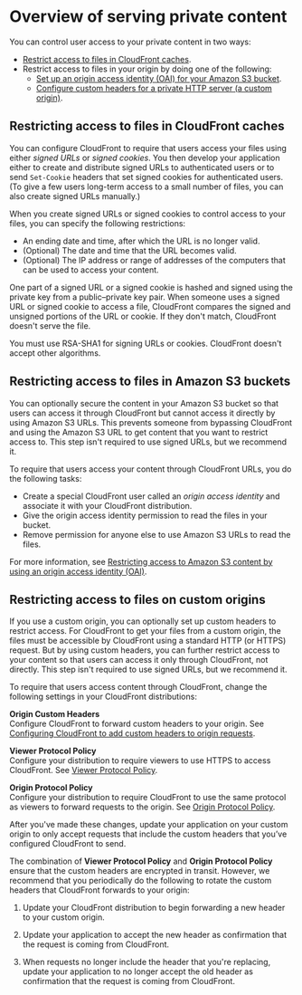 # Overview of serving private content<a name="private-content-overview"></a>

You can control user access to your private content in two ways:
+ [Restrict access to files in CloudFront caches](#private-content-overview-edge-caches)\.
+ Restrict access to files in your origin by doing one of the following:
  + [Set up an origin access identity \(OAI\) for your Amazon S3 bucket](#private-content-overview-s3)\.
  + [Configure custom headers for a private HTTP server \(a custom origin\)](#forward-custom-headers-restrict-access)\.

## Restricting access to files in CloudFront caches<a name="private-content-overview-edge-caches"></a>

You can configure CloudFront to require that users access your files using either *signed URLs* or *signed cookies*\. You then develop your application either to create and distribute signed URLs to authenticated users or to send `Set-Cookie` headers that set signed cookies for authenticated users\. \(To give a few users long\-term access to a small number of files, you can also create signed URLs manually\.\) 

When you create signed URLs or signed cookies to control access to your files, you can specify the following restrictions:
+ An ending date and time, after which the URL is no longer valid\. 
+ \(Optional\) The date and time that the URL becomes valid\.
+ \(Optional\) The IP address or range of addresses of the computers that can be used to access your content\. 

One part of a signed URL or a signed cookie is hashed and signed using the private key from a public–private key pair\. When someone uses a signed URL or signed cookie to access a file, CloudFront compares the signed and unsigned portions of the URL or cookie\. If they don't match, CloudFront doesn't serve the file\.

You must use RSA\-SHA1 for signing URLs or cookies\. CloudFront doesn't accept other algorithms\.

## Restricting access to files in Amazon S3 buckets<a name="private-content-overview-s3"></a>

You can optionally secure the content in your Amazon S3 bucket so that users can access it through CloudFront but cannot access it directly by using Amazon S3 URLs\. This prevents someone from bypassing CloudFront and using the Amazon S3 URL to get content that you want to restrict access to\. This step isn't required to use signed URLs, but we recommend it\.

To require that users access your content through CloudFront URLs, you do the following tasks:
+ Create a special CloudFront user called an *origin access identity* and associate it with your CloudFront distribution\.
+ Give the origin access identity permission to read the files in your bucket\.
+ Remove permission for anyone else to use Amazon S3 URLs to read the files\.

For more information, see [Restricting access to Amazon S3 content by using an origin access identity \(OAI\)](private-content-restricting-access-to-s3.md)\.

## Restricting access to files on custom origins<a name="forward-custom-headers-restrict-access"></a>

If you use a custom origin, you can optionally set up custom headers to restrict access\. For CloudFront to get your files from a custom origin, the files must be accessible by CloudFront using a standard HTTP \(or HTTPS\) request\. But by using custom headers, you can further restrict access to your content so that users can access it only through CloudFront, not directly\. This step isn't required to use signed URLs, but we recommend it\.

To require that users access content through CloudFront, change the following settings in your CloudFront distributions:

**Origin Custom Headers**  
Configure CloudFront to forward custom headers to your origin\. See [Configuring CloudFront to add custom headers to origin requests](add-origin-custom-headers.md#add-origin-custom-headers-configure)\.

**Viewer Protocol Policy**  
Configure your distribution to require viewers to use HTTPS to access CloudFront\. See [Viewer Protocol Policy](distribution-web-values-specify.md#DownloadDistValuesViewerProtocolPolicy)\. 

**Origin Protocol Policy**  
Configure your distribution to require CloudFront to use the same protocol as viewers to forward requests to the origin\. See [Origin Protocol Policy](distribution-web-values-specify.md#DownloadDistValuesOriginProtocolPolicy)\. 

After you've made these changes, update your application on your custom origin to only accept requests that include the custom headers that you’ve configured CloudFront to send\.

The combination of **Viewer Protocol Policy** and **Origin Protocol Policy** ensure that the custom headers are encrypted in transit\. However, we recommend that you periodically do the following to rotate the custom headers that CloudFront forwards to your origin:

1. Update your CloudFront distribution to begin forwarding a new header to your custom origin\.

1. Update your application to accept the new header as confirmation that the request is coming from CloudFront\.

1. When requests no longer include the header that you're replacing, update your application to no longer accept the old header as confirmation that the request is coming from CloudFront\.